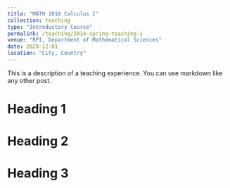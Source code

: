 ```yaml
---
title: "MATH 1010 Calculus I"
collection: teaching
type: "Introductory Course"
permalink: /teaching/2014-spring-teaching-1
venue: "RPI, Department of Mathematical Sciences"
date: 2020-12-01
location: "City, Country"
---
```


This is a description of a teaching experience. You can use markdown like any other post.

Heading 1
======

Heading 2
======

Heading 3
======
